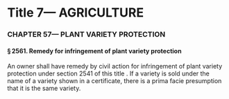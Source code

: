 
# Title 7— AGRICULTURE
### CHAPTER 57— PLANT VARIETY PROTECTION
#### § 2561. Remedy for infringement of plant variety protection

An owner shall have remedy by civil action for infringement of plant variety protection under section 2541 of this title . If a variety is sold under the name of a variety shown in a certificate, there is a prima facie presumption that it is the same variety.
